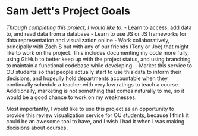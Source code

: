 # Sam Jett's Project Goals

*Through completing this project, I would like to:*
		- Learn to access, add data to, and read data from a database
		- Learn to use JS or JS frameworks for data representation and visualization online
		- Work collaboratively, principally with Zach S but with any of our friends (Tony or Joe) that might like to work on the project. This includes documenting my code more fully, using GitHub to better keep up with the project status, and using branching to maintain a functional codebase while developing.
		- Market this service to OU students so that people actually start to use this data to inform their decisions, and hopeully hold departments accountable when they continually schedule a teacher with very low ratings to teach a course. Additionally, marketing is not something that comes naturally to me, so it would be a good chance to work on my weaknesses.  

Most importantly, I would like to use this project as an opportunity to provide this review visualization service for OU students, because I think it could be an awesome tool to have, and I wish I had it when I was making decisions about courses.
